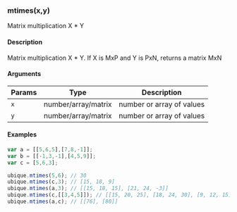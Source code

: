 ### mtimes(x,y)

Matrix multiplication X * Y


#### Description

Matrix multiplication X * Y. If X is MxP and Y is PxN, returns a matrix MxN  



#### Arguments

|Params|Type|Description
|---------|----|-----------
|`x` | number/array/matrix | number or array of values
|`y` | number/array/matrix | number or array of values


#### Examples

```js
var a = [[5,6,5],[7,8,-1]];
var b = [[-1,3,-1],[4,5,9]];
var c = [5,6,3];

ubique.mtimes(5,6); // 30
ubique.mtimes(c,3); // [15, 18, 9]
ubique.mtimes(a,3); // [[15, 18, 15], [21, 24, -3]]
ubique.mtimes(c,[[3,4,5]]); // [[15, 20, 25], [18, 24, 30], [9, 12, 15]]
ubique.mtimes(a,c); // [[76], [80]]
```

